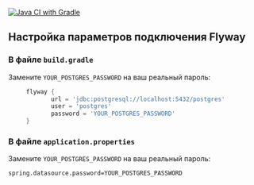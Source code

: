 [![Java CI with Gradle](https://github.com/simonpirko/zen-api-c29-onl/actions/workflows/gradle.yml/badge.svg)](https://github.com/simonpirko/zen-api-c29-onl/actions/workflows/gradle.yml)

##  Настройка параметров подключения Flyway

### В файле `build.gradle`
Замените `YOUR_POSTGRES_PASSWORD` на ваш реальный пароль:
```groovy
     flyway {
            url = 'jdbc:postgresql://localhost:5432/postgres'
            user = 'postgres'
            password = 'YOUR_POSTGRES_PASSWORD'
     }
```
### В  файле `application.properties`
Замените `YOUR_POSTGRES_PASSWORD` на ваш реальный пароль:
```properties
spring.datasource.password=YOUR_POSTGRES_PASSWORD
```
